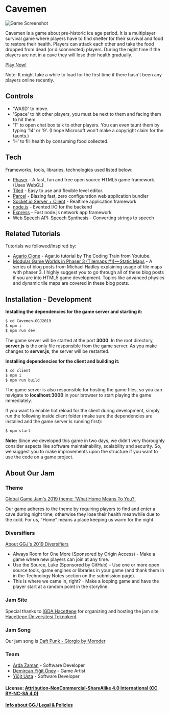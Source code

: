 # Cavemen

![Game Screenshot](https://github.com/yigitusta9/Cavemen-GGJ2019/blob/master/README.jpg)

Cavemen is a game about pre-historic ice age period. It is a multiplayer survival game where players have to find shelter for their survival and food to restore their health. Players can attack each other and take the food dropped from dead (or disconnected) players. During the night time if the players are not in a cave they will lose their health gradually.

[Play Now!][play-link]

Note: It might take a while to load for the first time if there hasn't been any players online recently.

## Controls
  - 'WASD' to move.
  - 'Space' to hit other players, you must be next to them and facing them to hit them.
  - 'T' to open chat box talk to other players. You can even taunt them by typing '14' or '9'. (I hope Microsoft won't make a copyright claim for the taunts.)
  - 'H' to fill health by consuming food collected.

## Tech

Frameworks, tools, libraries, technologies used listed below:

* [Phaser][phaser-link] - A fast, fun and free open source HTML5 game framework. (Uses WebGL)
* [Tiled][tiled-link] - Easy to use and flexible level editor.
* [Parcel][parcel-link] - Blazing fast, zero configuration web application bundler
* [Socket.io Server + Client][socketio-link] - Realtime application framework
* [node.js][nodejs-link] - Evented I/O for the backend
* [Express][express-link] - Fast node.js network app framework
* [Web Speech API: Speech Synthesis][speech-link] - Converting strings to speech

## Related Tutorials

Tutorials we followed/inspired by:
* [Agario Clone][agario-clone-link] - Agar.io tutorial by The Coding Train from Youtube.
* [Modular Game Worlds in Phaser 3 (Tilemaps #1) — Static Maps][static-maps-link] - A series of blog posts from Michael Hadley explaining usage of tile maps with phaser 3. I highly suggest you to go through all of these blog posts if you are into HTML5 game development. Topics like advanced physics and dynamic tile maps are covered in these blog posts.

## Installation - Development

**Installing the dependencies for the game server and starting it:**

```sh
$ cd Cavemen-GGJ2019
$ npm i
$ npm run dev
```

The game server will be started at the port **3000**. In the root directory, **server.js** is the only file responsible from the game server. As you make changes to **server.js**, the server will be restarted.

**Installing dependencies for the client and building it:**

```sh
$ cd client
$ npm i
$ npm run build
```

The game server is also responsible for hosting the game files, so you can navigate to **localhost:3000** in your browser to start playing the game immediately.

If you want to enable hot reload for the client during development, simply run the following inside client folder (make sure the dependencies are installed and the game server is running first):

```sh
$ npm start
```

**Note:** Since we developed this game in two days, we didn't very thoroughly consider aspects like software maintainability, scalability and security. So, we suggest you to make improvements upon the structure if you want to use the code on a game project.

## About Our Jam
### Theme

[Global Game Jam's 2019 theme: 'What Home Means To You?'][ggj-2019-theme]

Our game adheres to the theme by requiring players to find and enter a cave during night time, otherwise they lose their health meanwhile due to the cold. For us, "Home" means a place keeping us warm for the night.

### Diversifiers

[About GGJ's 2019 Diversifiers][ggj-2019-diversifiers]

- Always Room for One More (Sponsored by Origin Access) - Make a game where new players can join at any time.
- Use the Source, Luke (Sponsored by GitHub) - Use one or more open source tools, game engines or libraries in your game (and thank them in in the Technology Notes section on the submission page).
- This is where we came in, right? - Make a looping game and have the player start at a random point in the storyline.

### Jam Site
Special thanks to [IGDA Hacettepe][igda-hacettepe] for organizing and hosting the jam site [Hacettepe Üniversitesi Teknokent][jam-site].

### Jam Song
Our jam song is [Daft Punk - Giorgio by Moroder][jam-song]

### Team
- [Arda Zaman][arda-zaman] - Software Developer
- [Demircan Yiğit Öney][demircan-oney] - Game Artist
- [Yiğit Usta][yigit-usta] - Software Developer

#### License: [ Attribution-NonCommercial-ShareAlike 4.0 International (CC BY-NC-SA 4.0)][license-link]
#### [Info about GGJ Legal & Policies][ggj-legal-link]

   [ggj-2019-theme]: <https://www.youtube.com/watch?v=pUohwjq9RkA>
   [ggj-2019-diversifiers]: <https://globalgamejam.org/news/ggj19-diversifiers>
   [play-link]: <https://cavemen.usta.dev/>
   [phaser-link]: <https://phaser.io>
   [parcel-link]: <https://parceljs.org>
   [socketio-link]: <https://socket.io>
   [nodejs-link]: <https://nodejs.org>
   [express-link]: <https://expressjs.com>
   [tiled-link]: <https://www.mapeditor.org>
   [speech-link]: <https://developer.mozilla.org/en-US/docs/Web/API/SpeechSynthesis>
   [agario-clone-link]: <https://www.youtube.com/watch?v=JXuxYMGe4KI>
   [static-maps-link]: <https://medium.com/@michaelwesthadley/modular-game-worlds-in-phaser-3-tilemaps-1-958fc7e6bbd6>
   [jam-site]: <https://globalgamejam.org/2019/jam-sites/hacettepe-%C3%BCniversitesi-teknokent>
   [igda-hacettepe]: <https://www.facebook.com/igdahacettepe/>
   [arda-zaman]: <https://www.linkedin.com/in/ardazaman>
   [demircan-oney]: <https://demircan.artstation.com>
   [yigit-usta]: <http://yigitusta.com>
   [jam-song]: <https://www.youtube.com/watch?v=zhl-Cs1-sG4>
   [license-link]: <https://creativecommons.org/licenses/by-nc-sa/4.0/>
   [ggj-legal-link]: <https://globalgamejam.org/legal-policies>


